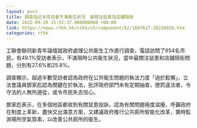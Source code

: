 ```yaml
---
layout: post
title: 調查指近半受訪者不滿衞生狀況　最關注鼠患及店舖阻街
date: 2022-09-20 15:52:37.000000000 +08:00
link: https://news.rthk.hk/rthk/ch/component/k2/1667627-20220920.htm
categories: rthk
---
```


工聯會聯同新青年論壇就政府處理公共衞生工作進行調查，電話訪問了654名市民，有49.1%受訪者表示，不滿現時公共衞生狀況，當中最關注鼠患和店舖阻街問題，分別有27.6%和25.8%。

調查顯示，超過半數受訪者認為政府在公共衞生問題的執法力度「過於鬆懈」，立法會議員鄧家彪認為關鍵在於執法，批評政府部門未有定期抽查，懲罰違法者，令守法的人無所適從，或令市民失去信心。

鄧家彪表示，在多個地區都收到有關鼠患投訴，認為有關問題極度滋擾，呼籲政府在制度上革新，盡快交出滿意方案，又建議政府推行公共廁所智能化改革，實時監測場所空氣質素，以改善公共廁所的衞生。
